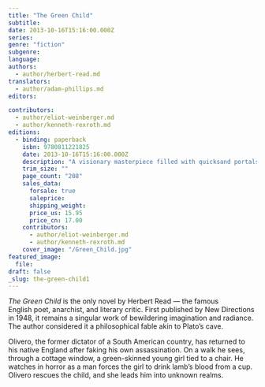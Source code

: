 ```yaml
---
title: "The Green Child"
subtitle:
date: 2013-10-16T15:16:00.000Z
series:
genre: "fiction"
subgenre:
language:
authors:
  - author/herbert-read.md
translators:
  - author/adam-phillips.md
editors:

contributors:
  - author/eliot-weinberger.md
  - author/kenneth-rexroth.md
editions:
  - binding: paperback
    isbn: 9780811221825
    date: 2013-10-16T15:16:00.000Z
    description: "A visionary masterpiece filled with quicksand portals, revolutionary dictators, and subterranean worlds "
    trim_size: ""
    page_count: "208"
    sales_data:
      forsale: true
      saleprice:
      shipping_weight:
      price_us: 15.95
      price_cn: 17.00
    contributors:
      - author/eliot-weinberger.md
      - author/kenneth-rexroth.md
    cover_image: "/Green_Child.jpg"
featured_image:
  file:
draft: false
_slug: the-green-child1
---
```


_The Green Child_ is the only novel by Herbert Read — the famous English poet, anarchist, and literary critic. First published by New Directions in 1948, it remains a singular work of bewildering imagination and radiance. The author
considered it a philosophical fable akin to Plato’s cave. 

Olivero, the former dictator of a South American country, has returned to his native England after faking his own assassination. On a walk he sees, through a cottage window, a green-skinned young girl tied to a chair. He watches in horror as a man forces the girl to drink lamb’s blood from a cup. Olivero rescues the child, and she leads him into unknown realms.

